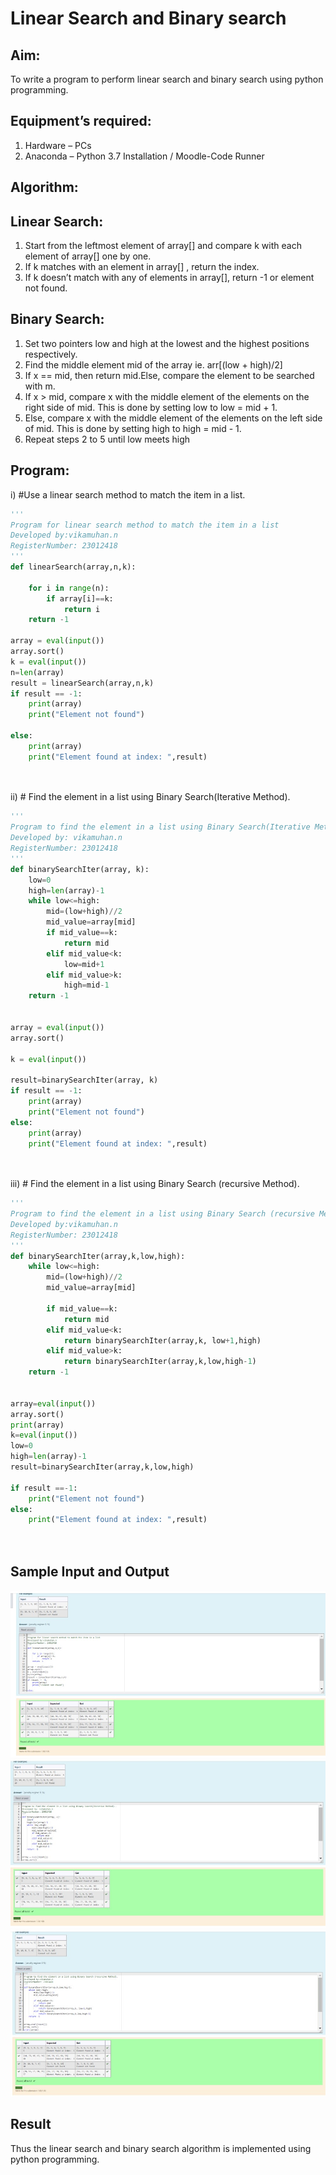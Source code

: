 # Linear Search and Binary search
## Aim:
To write a program to perform linear search and binary search using python programming.
## Equipment’s required:
1.	Hardware – PCs
2.	Anaconda – Python 3.7 Installation / Moodle-Code Runner
## Algorithm:
## Linear Search:
1.	Start from the leftmost element of array[] and compare k with each element of array[] one by one.
2.	If k matches with an element in array[] , return the index.
3.	If k doesn’t match with any of elements in array[], return -1 or element not found.
## Binary Search:
1.	Set two pointers low and high at the lowest and the highest positions respectively.
2.	Find the middle element mid of the array ie. arr[(low + high)/2]
3.	If x == mid, then return mid.Else, compare the element to be searched with m.
4.	If x > mid, compare x with the middle element of the elements on the right side of mid. This is done by setting low to low = mid + 1.
5.	Else, compare x with the middle element of the elements on the left side of mid. This is done by setting high to high = mid - 1.
6.	Repeat steps 2 to 5 until low meets high
## Program:
i)	#Use a linear search method to match the item in a list.
```py
''' 
Program for linear search method to match the item in a list
Developed by:vikamuhan.n
RegisterNumber: 23012418
'''
def linearSearch(array,n,k):
    
    for i in range(n):
        if array[i]==k:
            return i
    return -1
    
array = eval(input())
array.sort()
k = eval(input()) 
n=len(array)
result = linearSearch(array,n,k)
if result == -1:
    print(array)
    print("Element not found")
    
else:
    print(array)
    print("Element found at index: ",result)




```
ii)	# Find the element in a list using Binary Search(Iterative Method).
```py
''' 
Program to find the element in a list using Binary Search(Iterative Method)..
Developed by: vikamuhan.n
RegisterNumber: 23012418
'''
def binarySearchIter(array, k):
    low=0
    high=len(array)-1
    while low<=high:
        mid=(low+high)//2
        mid_value=array[mid]
        if mid_value==k:
            return mid
        elif mid_value<k:
            low=mid+1
        elif mid_value>k:
            high=mid-1
    return -1

    
array = eval(input())
array.sort()

k = eval(input())

result=binarySearchIter(array, k)
if result == -1:
    print(array)
    print("Element not found")
else:
    print(array)
    print("Element found at index: ",result)




```
iii)	# Find the element in a list using Binary Search (recursive Method).
```py
''' 
Program to find the element in a list using Binary Search (recursive Method).
Developed by:vikamuhan.n
RegisterNumber: 23012418
'''
def binarySearchIter(array,k,low,high):
    while low<=high:
        mid=(low+high)//2
        mid_value=array[mid]
        
        if mid_value==k:
            return mid
        elif mid_value<k:
            return binarySearchIter(array,k, low+1,high)
        elif mid_value>k:
            return binarySearchIter(array,k,low,high-1)
    return -1
    
    
array=eval(input())
array.sort()
print(array)
k=eval(input())
low=0
high=len(array)-1
result=binarySearchIter(array,k,low,high)

if result ==-1:
    print("Element not found")
else:
    print("Element found at index: ",result)




```
## Sample Input and Output
![output](./1.jpg)
![output](./2.jpg)
![output](./3.jpg)






## Result
Thus the linear search and binary search algorithm is implemented using python programming.